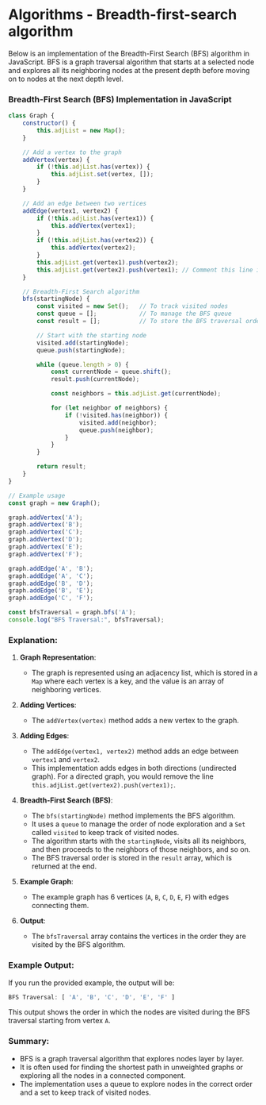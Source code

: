 # Algorithms - Breadth-first-search algorithm

Below is an implementation of the Breadth-First Search (BFS) algorithm in JavaScript. BFS is a graph traversal algorithm that starts at a selected node and explores all its neighboring nodes at the present depth before moving on to nodes at the next depth level.

### Breadth-First Search (BFS) Implementation in JavaScript

```javascript
class Graph {
    constructor() {
        this.adjList = new Map();
    }

    // Add a vertex to the graph
    addVertex(vertex) {
        if (!this.adjList.has(vertex)) {
            this.adjList.set(vertex, []);
        }
    }

    // Add an edge between two vertices
    addEdge(vertex1, vertex2) {
        if (!this.adjList.has(vertex1)) {
            this.addVertex(vertex1);
        }
        if (!this.adjList.has(vertex2)) {
            this.addVertex(vertex2);
        }
        this.adjList.get(vertex1).push(vertex2);
        this.adjList.get(vertex2).push(vertex1); // Comment this line if the graph is directed
    }

    // Breadth-First Search algorithm
    bfs(startingNode) {
        const visited = new Set();   // To track visited nodes
        const queue = [];            // To manage the BFS queue
        const result = [];           // To store the BFS traversal order

        // Start with the starting node
        visited.add(startingNode);
        queue.push(startingNode);

        while (queue.length > 0) {
            const currentNode = queue.shift();
            result.push(currentNode);

            const neighbors = this.adjList.get(currentNode);

            for (let neighbor of neighbors) {
                if (!visited.has(neighbor)) {
                    visited.add(neighbor);
                    queue.push(neighbor);
                }
            }
        }

        return result;
    }
}

// Example usage
const graph = new Graph();

graph.addVertex('A');
graph.addVertex('B');
graph.addVertex('C');
graph.addVertex('D');
graph.addVertex('E');
graph.addVertex('F');

graph.addEdge('A', 'B');
graph.addEdge('A', 'C');
graph.addEdge('B', 'D');
graph.addEdge('B', 'E');
graph.addEdge('C', 'F');

const bfsTraversal = graph.bfs('A');
console.log("BFS Traversal:", bfsTraversal);
```

### Explanation:

1. **Graph Representation**:

   - The graph is represented using an adjacency list, which is stored in a `Map` where each vertex is a key, and the value is an array of neighboring vertices.
2. **Adding Vertices**:

   - The `addVertex(vertex)` method adds a new vertex to the graph.
3. **Adding Edges**:

   - The `addEdge(vertex1, vertex2)` method adds an edge between `vertex1` and `vertex2`.
   - This implementation adds edges in both directions (undirected graph). For a directed graph, you would remove the line `this.adjList.get(vertex2).push(vertex1);`.
4. **Breadth-First Search (BFS)**:

   - The `bfs(startingNode)` method implements the BFS algorithm.
   - It uses a `queue` to manage the order of node exploration and a `Set` called `visited` to keep track of visited nodes.
   - The algorithm starts with the `startingNode`, visits all its neighbors, and then proceeds to the neighbors of those neighbors, and so on.
   - The BFS traversal order is stored in the `result` array, which is returned at the end.
5. **Example Graph**:

   - The example graph has 6 vertices (`A`, `B`, `C`, `D`, `E`, `F`) with edges connecting them.
6. **Output**:

   - The `bfsTraversal` array contains the vertices in the order they are visited by the BFS algorithm.

### Example Output:

If you run the provided example, the output will be:

```javascript
BFS Traversal: [ 'A', 'B', 'C', 'D', 'E', 'F' ]
```

This output shows the order in which the nodes are visited during the BFS traversal starting from vertex `A`.

### Summary:

- BFS is a graph traversal algorithm that explores nodes layer by layer.
- It is often used for finding the shortest path in unweighted graphs or exploring all the nodes in a connected component.
- The implementation uses a queue to explore nodes in the correct order and a set to keep track of visited nodes.
